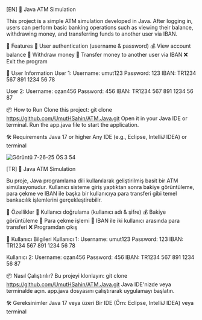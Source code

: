 [EN]
🏧 Java ATM Simulation

  This project is a simple ATM simulation developed in Java. After logging in, users can perform basic banking operations such as viewing their balance, withdrawing money, and transferring funds to another user via IBAN.

🚀 Features
  🔐 User authentication (username & password)
  💰 View account balance
  🏧 Withdraw money
  🔁 Transfer money to another user via IBAN
  ❌ Exit the program

🧾 User Information
User 1:
  Username: umut123
  Password: 123
  IBAN: TR1234 567 891 1234 56 78

User 2:
  Username: ozan456
  Password: 456
  IBAN: TR1234 567 891 1234 56 87

📦 How to Run
  Clone this project:
    git clone https://github.com/UmutHSahin/ATM.Java.git
  Open it in your Java IDE or terminal.
  Run the app.java file to start the application.

🛠️ Requirements
  Java 17 or higher
  Any IDE (e.g., Eclipse, IntelliJ IDEA) or terminal

  
![Görüntü 7-26-25 ÖS 3 54](https://github.com/user-attachments/assets/cd00e032-ca93-4486-a5fb-0009d029e9cd)

[TR]
🏧 Java ATM Simulation

  Bu proje, Java programlama dili kullanılarak geliştirilmiş basit bir ATM simülasyonudur. Kullanıcı sisteme giriş yaptıktan sonra bakiye görüntüleme, para çekme ve IBAN ile başka bir kullanıcıya para transferi gibi temel bankacılık işlemlerini gerçekleştirebilir.

🚀 Özellikler
  🔐 Kullanıcı doğrulama (kullanıcı adı & şifre)
  💰 Bakiye görüntüleme
  🏧 Para çekme işlemi
  🔁 IBAN ile iki kullanıcı arasında para transferi
  ❌ Programdan çıkış
  
🧾 Kullanıcı Bilgileri
Kullanıcı 1:
  Username: umut123
  Password: 123
  IBAN: TR1234 567 891 1234 56 78

Kullanıcı 2:
  Username: ozan456
  Password: 456
  IBAN: TR1234 567 891 1234 56 87
  
📦 Nasıl Çalıştırılır?
  Bu projeyi klonlayın:
    git clone https://github.com/UmutHSahin/ATM.Java.git
  Java IDE'nizde veya terminalde açın.
  app.java dosyasını çalıştırarak uygulamayı başlatın.
  
🛠️ Gereksinimler
  Java 17 veya üzeri
  Bir IDE (Örn: Eclipse, IntelliJ IDEA) veya terminal
  
